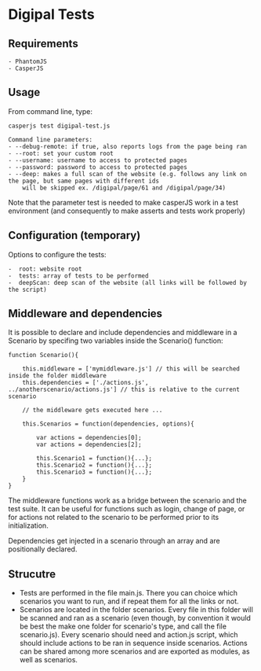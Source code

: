 # Digipal Tests

## Requirements

    - PhantomJS
    - CasperJS

## Usage

From command line, type:

    casperjs test digipal-test.js

    Command line parameters:
    - --debug-remote: if true, also reports logs from the page being ran
    - --root: set your custom root
    - --username: username to access to protected pages
    - --password: password to access to protected pages
    - --deep: makes a full scan of the website (e.g. follows any link on the page, but same pages with different ids
        will be skipped ex. /digipal/page/61 and /digipal/page/34)

Note that the parameter test is needed to make casperJS work in a test environment (and consequently to make asserts and tests work properly)

## Configuration (temporary)

Options to configure the tests:

    -  root: website root
    -  tests: array of tests to be performed
    -  deepScan: deep scan of the website (all links will be followed by the script)

## Middleware and dependencies

It is possible to declare and include dependencies and middleware in a Scenario by specifing two variables inside the Scenario() function:

    function Scenario(){

        this.middleware = ['mymiddleware.js'] // this will be searched inside the folder middleware
        this.dependencies = ['./actions.js', ../anotherscenario/actions.js'] // this is relative to the current scenario

        // the middleware gets executed here ...

        this.Scenarios = function(dependencies, options){

            var actions = dependencies[0];
            var actions = dependencies[2];

            this.Scenario1 = function(){...};
            this.Scenario2 = function(){...};
            this.Scenario3 = function(){...};
        }
    }

The middleware functions work as a bridge between the scenario and the test suite. It can be useful for functions such as login, change of page, or for actions not related to the scenario to be performed prior to its initialization.

Dependencies get injected in a scenario through an array and are positionally declared.

## Strucutre

- Tests are performed in the file main.js. There you can choice which scenarios you want to run, and if repeat them for all the links or not.
- Scenarios are located in the folder scenarios. Every file in this folder will be scanned and ran as a scenario (even though, by convention it would be best the make one folder for scenario's type, and call the file scenario.js). Every scenario should need and action.js script, which should include actions to be ran in sequence inside scenarios. Actions can be shared among more scenarios and are exported as modules, as well as scenarios.